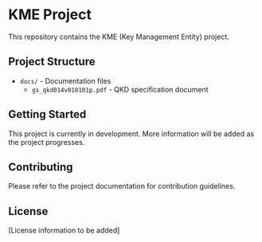 # KME Project

This repository contains the KME (Key Management Entity) project.

## Project Structure

- `docs/` - Documentation files
  - `gs_qkd014v010101p.pdf` - QKD specification document

## Getting Started

This project is currently in development. More information will be added as the project progresses.

## Contributing

Please refer to the project documentation for contribution guidelines.

## License

[License information to be added] 
